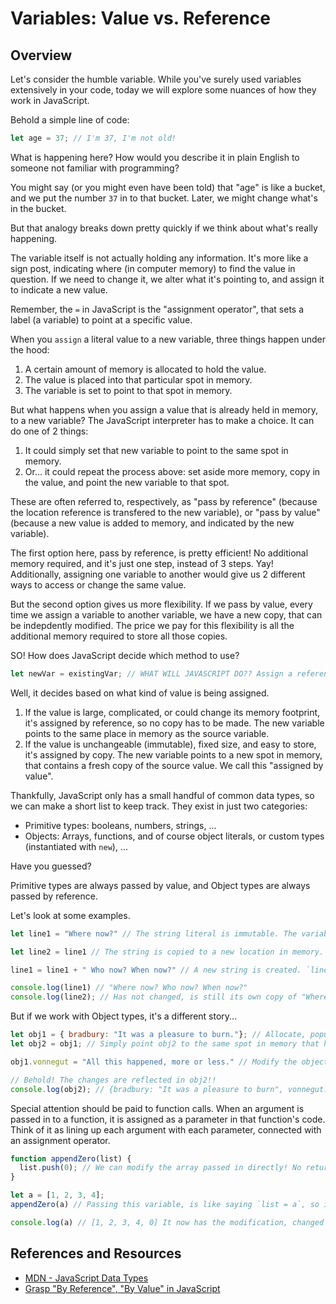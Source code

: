 # Variables: Value vs. Reference 

## Overview

Let's consider the humble variable. While you've surely used variables extensively in your code, today we will explore some nuances of how they work in JavaScript. 

Behold a simple line of code:

```javascript
let age = 37; // I'm 37, I'm not old! 
```

What is happening here? How would you describe it in plain English to someone not familiar with programming?

You might say (or you might even have been told) that "age" is like a bucket, and we put the number `37` in to that bucket. Later, we might change what's in the bucket. 

But that analogy breaks down pretty quickly if we think about what's really happening. 

The variable itself is not actually holding any information. It's more like a sign post, indicating where (in computer memory) to find the value in question. If we need to change it, we alter what it's pointing to, and assign it to indicate a new value. 

Remember, the `=` in JavaScript is the "assignment operator", that sets a label (a variable) to point at a specific value. 

When you `assign` a literal value to a new variable, three things happen under the hood:

1. A certain amount of memory is allocated to hold the value.
1. The value is placed into that particular spot in memory.
1. The variable is set to point to that spot in memory.

But what happens when you assign a value that is already held in memory, to a new variable? The JavaScript interpreter has to make a choice. It can do one of 2 things:

1. It could simply set that new variable to point to the same spot in memory.
1. Or... it could repeat the process above: set aside more memory, copy in the value, and point the new variable to that spot.

These are often referred to, respectively, as "pass by reference" (because the location reference is transfered to the new variable), or "pass by value" (because a new value is added to memory, and indicated by the new variable). 

The first option here, pass by reference, is pretty efficient! No additional memory required, and it's just one step, instead of 3 steps. Yay! Additionally, assigning one variable to another would give us 2 different ways to access or change the same value. 

But the second option gives us more flexibility. If we pass by value, every time we assign a variable to another variable, we have a new copy, that can be indepdently modified. The price we pay for this flexibility is all the additional memory required to store all those copies. 

SO! How does JavaScript decide which method to use? 

```javascript
let newVar = existingVar; // WHAT WILL JAVASCRIPT DO?? Assign a reference? Or a new copy? 
```

Well, it decides based on what kind of value is being assigned. 

1. If the value is large, complicated, or could change its memory footprint, it's assigned by reference, so no copy has to be made. The new variable points to the same place in memory as the source variable. 
1. If the value is unchangeable (immutable), fixed size, and easy to store, it's assigned by copy. The new variable points to a new spot in memory, that contains a fresh copy of the source value. We call this "assigned by value".

Thankfully, JavaScript only has a small handful of common data types, so we can make a short list to keep track. They exist in just two categories:

* Primitive types: booleans, numbers, strings, ...
* Objects: Arrays, functions, and of course object literals, or custom types (instantiated with `new`), ...

Have you guessed? 

Primitive types are always passed by value, and Object types are always passed by reference. 

Let's look at some examples. 

```javascript
let line1 = "Where now?" // The string literal is immutable. The variable `line1` points to it.

let line2 = line1 // The string is copied to a new location in memory. The variable `line2` points to the new string. 

line1 = line1 + " Who now? When now?" // A new string is created. `line1` is adjusted to point at the new string.

console.log(line1) // "Where now? Who now? When now?"
console.log(line2); // Has not changed, is still its own copy of "Where now?"
```

But if we work with Object types, it's a different story... 

```javascript
let obj1 = { bradbury: "It was a pleasure to burn."}; // Allocate, populate, assign. 
let obj2 = obj1; // Simply point obj2 to the same spot in memory that holds obj1

obj1.vonnegut = "All this happened, more or less." // Modify the object by adding a new property

// Behold! The changes are reflected in obj2!! 
console.log(obj2); // {bradbury: "It was a pleasure to burn", vonnegut: "All this happened, more or less."}
```

Special attention should be paid to function calls. When an argument is passed in to a function, it is assigned as a parameter in that function's code. Think of it as lining up each argument with each parameter, connected with an assignment operator. 

```javascript
function appendZero(list) {
  list.push(0); // We can modify the array passed in directly! No return value needed! 
}

let a = [1, 2, 3, 4];
appendZero(a) // Passing this variable, is like saying `list = a`, so it's passed to the function by REFERENCE

console.log(a) // [1, 2, 3, 4, 0] It now has the modification, changed from within the function. 
```

## References and Resources

* [MDN - JavaScript Data Types](https://developer.mozilla.org/en-US/docs/Web/JavaScript/Data_structures)
* [Grasp "By Reference", "By Value" in JavaScript](https://hackernoon.com/grasp-by-value-and-by-reference-in-javascript-7ed75efa1293)